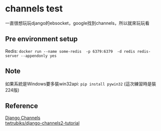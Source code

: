 # channels test

一直很想玩玩django的ebsocket，google找到channels，所以就來玩玩看

## Pre environment setup

Redis: `docker run --name some-redis  -p 6379:6379  -d redis redis-server --appendonly yes`


## Note
如果系統是Windows要多裝win32api: `pip install pywin32` (這次練習時是裝224版)

## Reference
[Django Channels](https://channels.readthedocs.io/en/latest/)  
[twtrubiks/django-channels2-tutorial](https://github.com/twtrubiks/django-channels2-tutorial)  
